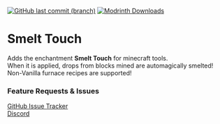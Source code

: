 [![GitHub last commit (branch)](https://img.shields.io/github/last-commit/SchitzPseudonym/SmeltTouch/master?style=for-the-badge&logo=github&logoColor=%23181717&label=Github)](https://github.com/SchitzPseudonym/SmeltTouch)
[![Modrinth Downloads](https://img.shields.io/modrinth/dt/GMrbfjiJ?style=for-the-badge&logo=modrinth&logoColor=%2300AF5C&label=Modrinth)](https://modrinth.com/project/smelt-touch)
# Smelt Touch

Adds the enchantment **Smelt Touch** for minecraft tools.<br>
When it is applied, drops from blocks mined are automagically smelted!<br>
Non-Vanilla furnace recipes are supported!<br>

### Feature Requests & Issues
[GitHub Issue Tracker](https://github.com/BananaPuppy/VariantFurnaces/issues/new/choose)<br>
[Discord](https://discord.gg/rWkXF7pbmG)
